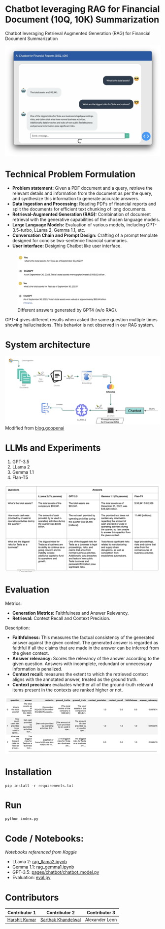 # Chatbot leveraging RAG for Financial Document (10Q, 10K) Summarization

Chatbot leveraging Retrieval Augmented Generation (RAG) for Financial Document Summarization

![](./assets/rag_chatbot_10q.png)

# Technical Problem Formulation

* **Problem statement:** Given a PDF document and a query, retrieve the relevant details and information from the document as per the query, and synthesize this information to generate accurate answers.
* **Data Ingestion and Processing:** Reading PDFs of financial reports and split the documents for efficient text chunking of long documents.
* **Retrieval-Augmented Generation (RAG):** Combination of document retrieval with the generative capabilities of the chosen language models.
* **Large Language Models:** Evaluation of various models, including GPT-3.5-turbo, LLama 2, Gemma 1.1, etc.
* **Conversation Chain and Prompt Design:** Crafting of a prompt template designed for concise two-sentence financial summaries.
* **User interface:** Designing Chatbot like user interface.

<figure>
    <img src="./assets/llm_hallucination.png" width="300">
    <figcaption>Different answers generated by GPT4 (w/o RAG).</figcaption>
</figure>

GPT-4 gives different results when asked the same question multiple times showing hallucinations. This behavior is not observed in our RAG system.

# System architecture

![](./assets/rag_architecture.png)
Modified from [blog.goopenai](https://blog.gopenai.com/retrieval-augmented-generation-rag-using-llama-2-chromadb-together-ai-for-retrieval-qa-80e7045a6c79)

# LLMs and Experiments

1. GPT-3.5
2. LLama 2
3. Gemma 1.1
4. Flan-T5

![](./assets/models_experiment.png)

# Evaluation

Metrics:
* **Generation Metrics:** Faithfulness and Answer Relevancy.
* **Retrieval:** Context Recall and Context Precision.

Description:
* **Faithfulness:** This measures the factual consistency of the generated answer against the given context. The generated answer is regarded as faithful if all the claims that are made in the answer can be inferred from the given context. 
* **Answer relevancy:** Scores the relevancy of the answer according to the given question. Answers with incomplete, redundant or unnecessary information is penalized.
* **Context recall:** measures the extent to which the retrieved context aligns with the annotated answer, treated as the ground truth.
* **Context precision:** evaluates whether all of the ground-truth relevant items present in the contexts are ranked higher or not.


![](./assets/gpt35_eval.png)


# Installation

```
pip install -r requirements.txt
```

# Run

```
python index.py
```

# Code / Notebooks: 

*Notebooks referenced from Kaggle*

* LLama 2: [rag_llama2.ipynb](./rag_llama2.ipynb)
* Gemma 1.1: [rag_gemma1.ipynb](./rag_gemma1.ipynb)
* GPT-3.5: [pages/chatbot/chatbot_model.py](./pages/chatbot/chatbot_model.py)
* Evaluation: [eval.py](./eval.py)


# Contributors

| Contributor 1 | Contributor 2 | Contributor 3 |
| ------------- | ------------- | ------------- |
| [Harshit Kumar](https://github.com/kHarshit) | [Sarthak Khandelwal](https://github.com/sarthakforwet) | Alexander Leon |